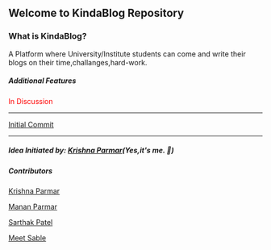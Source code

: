 <h2>Welcome to KindaBlog Repository</h2>
<h3>What is KindaBlog?</h3>
<p> A Platform where University/Institute students can come and write their blogs on their time,challanges,hard-work.</p>
<h5>Additional Features</h5>
<p style="color:red">In Discussion</p>
<hr>
<a href="https://github.com/ParmarKrishna/blog_webapp/tree/master">Initial Commit</a>
<hr>
<h5>Idea Initiated by: <a href="https://github.com/ParmarKrishna">Krishna Parmar</a>(Yes,it's me. 🙂)
<h5>Contributors</h5>
<p><a href="https://github.com/ParmarKrishna">Krishna Parmar</a></p>
<p><a href="https://github.com/mananv1791">Manan Parmar</a></p>
 <p><a href="https://github.com/sarthakhp">Sarthak Patel</a></p>
<p><a href="https://github.com/MeetSable">Meet Sable</a>

